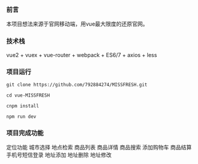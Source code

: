 ### 前言
本项目想法来源于官网移动端，用vue最大限度的还原官网。
### 技术栈
vue2 + vuex + vue-router + webpack + ES6/7 + axios + less
### 项目运行
```
git clone https://github.com/792884274/MISSFRESH.git

cd vue-MISSFRESH

cnpm install

npm run dev
```

### 项目完成功能
定位功能
城市选择
地点检索
商品列表
商品详情
商品搜索
添加购物车
商品结算
手机号短信登录
地址添加
地址删除
地址修改

